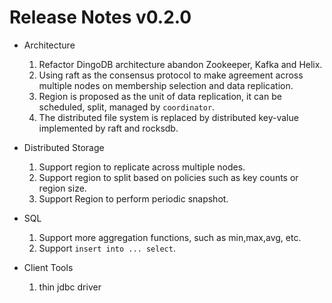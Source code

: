 # Release Notes v0.2.0 

* Architecture
    1. Refactor DingoDB architecture abandon Zookeeper, Kafka and Helix.
    1. Using raft as the consensus protocol to make agreement across multiple nodes on membership selection and data replication.
    1. Region is proposed as the unit of data replication, it can be scheduled, split, managed by `coordinator`. 
    1. The distributed file system is replaced by distributed key-value implemented by raft and rocksdb.

* Distributed Storage
    1. Support region to replicate across multiple nodes.
    1. Support region to split based on policies such as key counts or region size.
    1. Support Region to perform periodic snapshot. 

* SQL
    1. Support more aggregation functions, such as min,max,avg, etc.
    2. Support `insert into ... select`.
    
* Client Tools
    1. thin jdbc driver
